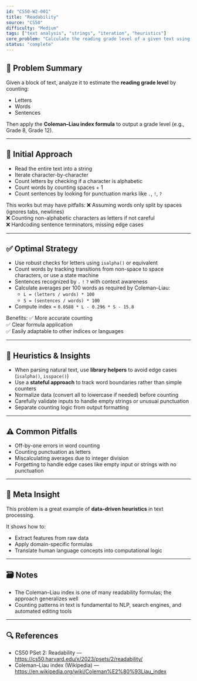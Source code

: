 ```yaml
---
id: "CS50-W2-001"
title: "Readability"
source: "CS50"
difficulty: "Medium"
tags: ["text analysis", "strings", "iteration", "heuristics"]
core_problem: "Calculate the reading grade level of a given text using the Coleman–Liau index"
status: "complete"
---
```


## 🧩 Problem Summary

Given a block of text, analyze it to estimate the **reading grade level** by counting:
- Letters
- Words
- Sentences

Then apply the **Coleman–Liau index formula** to output a grade level (e.g., Grade 8, Grade 12).

---

## 🚧 Initial Approach

- Read the entire text into a string
- Iterate character-by-character
- Count letters by checking if a character is alphabetic
- Count words by counting spaces + 1
- Count sentences by looking for punctuation marks like `.`, `!`, `?`

This works but may have pitfalls:
❌ Assuming words only split by spaces (ignores tabs, newlines)  
❌ Counting non-alphabetic characters as letters if not careful  
❌ Hardcoding sentence terminators, missing edge cases

---

## ✅ Optimal Strategy

- Use robust checks for letters using `isalpha()` or equivalent  
- Count words by tracking transitions from non-space to space characters, or use a state machine  
- Sentences recognized by `.` `!` `?` with context awareness  
- Calculate averages per 100 words as required by Coleman–Liau:
  - `L = (letters / words) * 100`
  - `S = (sentences / words) * 100`
- Compute index = `0.0588 * L - 0.296 * S - 15.8`

Benefits:
✅ More accurate counting  
✅ Clear formula application  
✅ Easily adaptable to other indices or languages

---

## 🧠 Heuristics & Insights

- When parsing natural text, use **library helpers** to avoid edge cases (`isalpha()`, `isspace()`)
- Use a **stateful approach** to track word boundaries rather than simple counters  
- Normalize data (convert all to lowercase if needed) before counting  
- Carefully validate inputs to handle empty strings or unusual punctuation  
- Separate counting logic from output formatting

---

## ⚠️ Common Pitfalls

- Off-by-one errors in word counting  
- Counting punctuation as letters  
- Miscalculating averages due to integer division  
- Forgetting to handle edge cases like empty input or strings with no punctuation

---

## 🧭 Meta Insight

This problem is a great example of **data-driven heuristics** in text processing.

It shows how to:
- Extract features from raw data  
- Apply domain-specific formulas  
- Translate human language concepts into computational logic

---

## 🗃️ Notes

- The Coleman–Liau index is one of many readability formulas; the approach generalizes well  
- Counting patterns in text is fundamental to NLP, search engines, and automated editing tools

---

## 🔍 References

- CS50 PSet 2: Readability — https://cs50.harvard.edu/x/2023/psets/2/readability/
- Coleman–Liau index (Wikipedia) — https://en.wikipedia.org/wiki/Coleman%E2%80%93Liau_index
